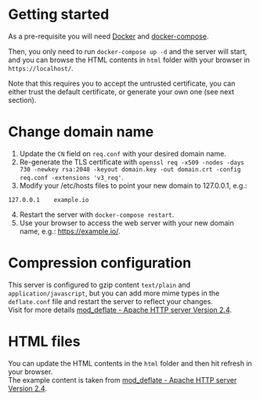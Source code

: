 # Getting started
As a pre-requisite you will need [Docker](https://docs.docker.com/get-docker/) and [docker-compose](https://docs.docker.com/compose/install/).  

Then, you only need to run `docker-compose up -d` and the server will start, and you can browse the HTML contents in `html` folder with your browser in `https://localhost/`.  

Note that this requires you to accept the untrusted certificate, you can either trust the default certificate, or generate your own one (see next section).

# Change domain name
1. Update the `CN` field on `req.conf` with your desired domain name.
2. Re-generate the TLS certificate with `openssl req -x509 -nodes -days 730 -newkey rsa:2048 -keyout domain.key -out domain.crt -config req.conf -extensions 'v3_req'`.
3. Modify your /etc/hosts files to point your new domain to 127.0.0.1, e.g.:
```
127.0.0.1    example.io
```
4. Restart the server with `docker-compose restart`.
5. Use your browser to access the web server with your new domain name, e.g.: https://example.io/.

# Compression configuration
This server is configured to gzip content `text/plain` and `application/javascript`, but you can add more mime types in the `deflate.conf` file and restart the server to reflect your changes.  
Visit for more details [mod_deflate - Apache HTTP server Version 2.4](http://httpd.apache.org/docs/2.4/mod/mod_deflate.html).

# HTML files
You can update the HTML contents in the `html` folder and then hit refresh in your browser.  
The example content is taken from [mod_deflate - Apache HTTP server Version 2.4](http://httpd.apache.org/docs/2.4/mod/mod_deflate.html).
